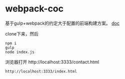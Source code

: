 # webpack-coc

基于gulp+webpack的约定大于配置的前端构建方案。
[doc](https://github.com/jzlxiaohei/webpack-coc-demo/tree/master/doc)

clone下来，然后

	npm i
	gulp
	node index.js
	
浏览器打开
    http://localhost:3333/contact.html
    
    http://localhost:3333/index.html
